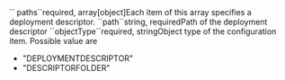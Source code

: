 <tr><td>`` paths``</td><td>required, array[object]</td><td>Each item of this array specifies a deployment descriptor.</td><td></td><td></td></tr>
<tr><td style="padding-left:20px;">``path``</td><td>string, required<td>Path of the deployment descriptor</td><td></td><td></td></tr>
<tr><td style="padding-left:20px;">``objectType``</td><td>required, string</td><td>Object type of the configuration item. Possible value are 
<ul><li>"DEPLOYMENTDESCRIPTOR"</li><li>"DESCRIPTORFOLDER"</li></ul>
</td><td></td><td></td></tr>